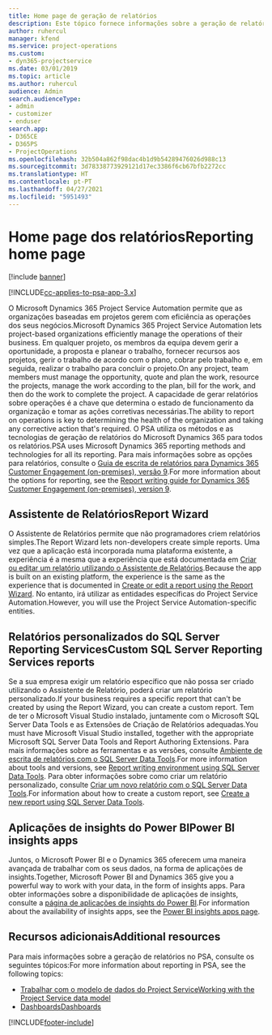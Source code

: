 ```yaml
---
title: Home page de geração de relatórios
description: Este tópico fornece informações sobre a geração de relatórios no Dynamics 365 Project Service Automation.
author: ruhercul
manager: kfend
ms.service: project-operations
ms.custom:
- dyn365-projectservice
ms.date: 03/01/2019
ms.topic: article
ms.author: ruhercul
audience: Admin
search.audienceType:
- admin
- customizer
- enduser
search.app:
- D365CE
- D365PS
- ProjectOperations
ms.openlocfilehash: 32b504a862f98dac4b1d9b54289476026d988c13
ms.sourcegitcommit: 3d78338773929121d17ec3386f6cb67bfb2272cc
ms.translationtype: HT
ms.contentlocale: pt-PT
ms.lasthandoff: 04/27/2021
ms.locfileid: "5951493"
---
```

# <a name="reporting-home-page"></a><span data-ttu-id="12397-103">Home page dos relatórios</span><span class="sxs-lookup"><span data-stu-id="12397-103">Reporting home page</span></span>

[!include [banner](../includes/psa-now-project-operations.md)]

[!INCLUDE[cc-applies-to-psa-app-3.x](../includes/cc-applies-to-psa-app-3x.md)]

<span data-ttu-id="12397-104">O Microsoft Dynamics 365 Project Service Automation permite que as organizações baseadas em projetos gerem com eficiência as operações dos seus negócios.</span><span class="sxs-lookup"><span data-stu-id="12397-104">Microsoft Dynamics 365 Project Service Automation lets project-based organizations efficiently manage the operations of their business.</span></span> <span data-ttu-id="12397-105">Em qualquer projeto, os membros da equipa devem gerir a oportunidade, a proposta e planear o trabalho, fornecer recursos aos projetos, gerir o trabalho de acordo com o plano, cobrar pelo trabalho e, em seguida, realizar o trabalho para concluir o projeto.</span><span class="sxs-lookup"><span data-stu-id="12397-105">On any project, team members must manage the opportunity, quote and plan the work, resource the projects, manage the work according to the plan, bill for the work, and then do the work to complete the project.</span></span> <span data-ttu-id="12397-106">A capacidade de gerar relatórios sobre operações é a chave que determina o estado de funcionamento da organização e tomar as ações corretivas necessárias.</span><span class="sxs-lookup"><span data-stu-id="12397-106">The ability to report on operations is key to determining the health of the organization and taking any corrective action that's required.</span></span> <span data-ttu-id="12397-107">O PSA utiliza os métodos e as tecnologias de geração de relatórios do Microsoft Dynamics 365 para todos os relatórios.</span><span class="sxs-lookup"><span data-stu-id="12397-107">PSA uses Microsoft Dynamics 365 reporting methods and technologies for all its reporting.</span></span> <span data-ttu-id="12397-108">Para mais informações sobre as opções para relatórios, consulte o [Guia de escrita de relatórios para Dynamics 365 Customer Engagement (on-premises), versão 9](/dynamics365/customerengagement/on-premises/analytics/reporting-analytics-with-dynamics-365).</span><span class="sxs-lookup"><span data-stu-id="12397-108">For more information about the options for reporting, see the [Report writing guide for Dynamics 365 Customer Engagement (on-premises), version 9](/dynamics365/customerengagement/on-premises/analytics/reporting-analytics-with-dynamics-365).</span></span>

## <a name="report-wizard"></a><span data-ttu-id="12397-109">Assistente de Relatórios</span><span class="sxs-lookup"><span data-stu-id="12397-109">Report Wizard</span></span>

<span data-ttu-id="12397-110">O Assistente de Relatórios permite que não programadores criem relatórios simples.</span><span class="sxs-lookup"><span data-stu-id="12397-110">The Report Wizard lets non-developers create simple reports.</span></span> <span data-ttu-id="12397-111">Uma vez que a aplicação está incorporada numa plataforma existente, a experiência é a mesma que a experiência que está documentada em [Criar ou editar um relatório utilizando o Assistente de Relatórios](/dynamics365/customerengagement/on-premises/basics/create-edit-copy-report-wizard).</span><span class="sxs-lookup"><span data-stu-id="12397-111">Because the app is built on an existing platform, the experience is the same as the experience that is documented in [Create or edit a report using the Report Wizard](/dynamics365/customerengagement/on-premises/basics/create-edit-copy-report-wizard).</span></span> <span data-ttu-id="12397-112">No entanto, irá utilizar as entidades específicas do Project Service Automation.</span><span class="sxs-lookup"><span data-stu-id="12397-112">However, you will use the Project Service Automation-specific entities.</span></span>

## <a name="custom-sql-server-reporting-services-reports"></a><span data-ttu-id="12397-113">Relatórios personalizados do SQL Server Reporting Services</span><span class="sxs-lookup"><span data-stu-id="12397-113">Custom SQL Server Reporting Services reports</span></span>

<span data-ttu-id="12397-114">Se a sua empresa exigir um relatório específico que não possa ser criado utilizando o Assistente de Relatório, poderá criar um relatório personalizado.</span><span class="sxs-lookup"><span data-stu-id="12397-114">If your business requires a specific report that can't be created by using the Report Wizard, you can create a custom report.</span></span> <span data-ttu-id="12397-115">Tem de ter o Microsoft Visual Studio instalado, juntamente com o Microsoft SQL Server Data Tools e as Extensões de Criação de Relatórios adequadas.</span><span class="sxs-lookup"><span data-stu-id="12397-115">You must have Microsoft Visual Studio installed, together with the appropriate Microsoft SQL Server Data Tools and Report Authoring Extensions.</span></span> <span data-ttu-id="12397-116">Para mais informações sobre as ferramentas e as versões, consulte [Ambiente de escrita de relatórios com o SQL Server Data Tools](/dynamics365/customerengagement/on-premises/analytics/report-writing-environment-using-sql-server-data-tools).</span><span class="sxs-lookup"><span data-stu-id="12397-116">For more information about tools and versions, see [Report writing environment using SQL Server Data Tools](/dynamics365/customerengagement/on-premises/analytics/report-writing-environment-using-sql-server-data-tools).</span></span> <span data-ttu-id="12397-117">Para obter informações sobre como criar um relatório personalizado, consulte [Criar um novo relatório com o SQL Server Data Tools](/dynamics365/customerengagement/on-premises/analytics/create-a-new-report-using-sql-server-data-tools).</span><span class="sxs-lookup"><span data-stu-id="12397-117">For information about how to create a custom report, see [Create a new report using SQL Server Data Tools](/dynamics365/customerengagement/on-premises/analytics/create-a-new-report-using-sql-server-data-tools).</span></span>

## <a name="power-bi-insights-apps"></a><span data-ttu-id="12397-118">Aplicações de insights do Power BI</span><span class="sxs-lookup"><span data-stu-id="12397-118">Power BI insights apps</span></span>

<span data-ttu-id="12397-119">Juntos, o Microsoft Power BI e o Dynamics 365 oferecem uma maneira avançada de trabalhar com os seus dados, na forma de aplicações de insights.</span><span class="sxs-lookup"><span data-stu-id="12397-119">Together, Microsoft Power BI and Dynamics 365 give you a powerful way to work with your data, in the form of insights apps.</span></span> <span data-ttu-id="12397-120">Para obter informações sobre a disponibilidade de aplicações de insights, consulte a [página de aplicações de insights do Power BI](https://powerbi.microsoft.com/power-bi-insights-apps/).</span><span class="sxs-lookup"><span data-stu-id="12397-120">For information about the availability of insights apps, see the [Power BI insights apps page](https://powerbi.microsoft.com/power-bi-insights-apps/).</span></span>


## <a name="additional-resources"></a><span data-ttu-id="12397-121">Recursos adicionais</span><span class="sxs-lookup"><span data-stu-id="12397-121">Additional resources</span></span>
<span data-ttu-id="12397-122">Para mais informações sobre a geração de relatórios no PSA, consulte os seguintes tópicos:</span><span class="sxs-lookup"><span data-stu-id="12397-122">For more information about reporting in PSA, see the following topics:</span></span>

- [<span data-ttu-id="12397-123">Trabalhar com o modelo de dados do Project Service</span><span class="sxs-lookup"><span data-stu-id="12397-123">Working with the Project Service data model</span></span>](reports-working-project-service-data-model.md)
- [<span data-ttu-id="12397-124">Dashboards</span><span class="sxs-lookup"><span data-stu-id="12397-124">Dashboards</span></span>](reports-dashboards.md)



[!INCLUDE[footer-include](../includes/footer-banner.md)]